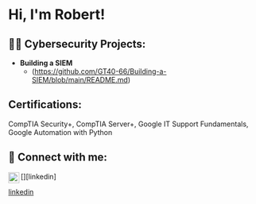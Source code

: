 <h1>Hi, I'm Robert! <br/>

<h2>👨‍💻 Cybersecurity Projects:</h2>

- <b>Building a SIEM </b>
  - (https://github.com/GT40-66/Building-a-SIEM/blob/main/README.md)

<h2> Certifications:</h2>
CompTIA Security+,  
CompTIA Server+, 
Google IT Support Fundamentals, 
Google Automation with Python

<h2> 🤳 Connect with me:</h2>

[<img align="left" alt="RobSimpson | LinkedIn" width="22px" src="https://cdn.jsdelivr.net/npm/simple-icons@v3/icons/linkedin.svg" />][linkedin]

[linkedin](https://www.linkedin.com/in/robert-simpson-a0984b22b)

<!--

Here are some ideas to get you started:

- 🔭 I’m currently working on ...
- 🌱 I’m currently learning ...
- 👯 I’m looking to collaborate on ...
- 🤔 I’m looking for help with ...
- 💬 Ask me about ...
- 📫 How to reach me: ...
- 😄 Pronouns: ...
- ⚡ Fun fact: ...
-->
